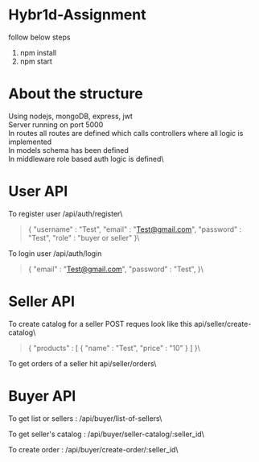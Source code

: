 # Hybr1d-Assignment

follow below steps

1. npm install
2. npm start


# About the structure

Using nodejs, mongoDB, express, jwt\
Server running on port 5000\
In routes all routes are defined which calls controllers where all logic is implemented\
In models schema has been defined\
In middleware role based auth logic is defined\

# User API

To register user /api/auth/register\
> {
>    "username" : "Test",
>    "email" : "Test@gmail.com",
>    "password" : "Test",
>    "role" : "buyer or seller"
> }\

To login user /api/auth/login
> {
>    "email" : "Test@gmail.com",
>    "password" : "Test",
> }\

# Seller API

To create catalog for a seller POST reques look like this api/seller/create-catalog\
> {
>    "products" : [
>    {
>        "name" : "Test",
>        "price" : "10"
>    }
> ]
> }\

To get orders of a seller hit api/seller/orders\

# Buyer API

To get list or sellers : /api/buyer/list-of-sellers\

To get seller's catalog : /api/buyer/seller-catalog/:seller_id\

To create order : /api/buyer/create-order/:seller_id\

